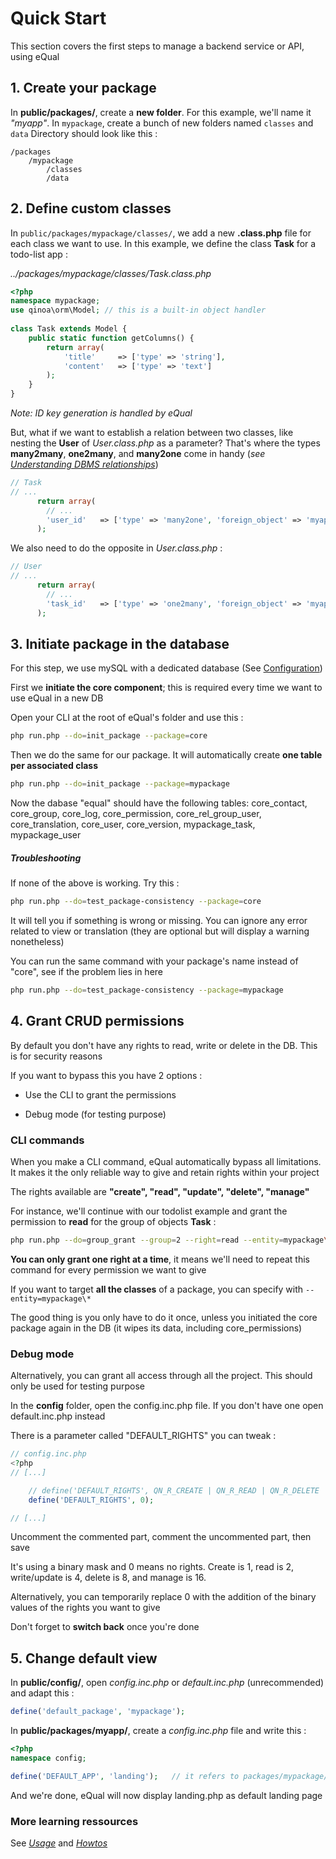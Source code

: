 # Quick Start

This section covers the first steps to manage a backend service or API, using eQual



## 1. Create your package

In **public/packages/**, create a **new folder**. For this example, we'll name it *"myapp"*.
In `mypackage`, create a bunch of new folders named `classes` and `data`
Directory should look like this :

```
/packages
    /mypackage
        /classes
        /data
```



## 2. Define custom classes

In `public/packages/mypackage/classes/`, we add a new **.class.php** file for each class we want to use. 
In this example, we define the class **Task** for a todo-list app :

*../packages/mypackage/classes/Task.class.php*

```php
<?php  
namespace mypackage;
use qinoa\orm\Model; // this is a built-in object handler
    
class Task extends Model {
    public static function getColumns() {
        return array(
            'title'     => ['type' => 'string'],
            'content'   => ['type' => 'text']
        );
    }
}
```

*Note: ID key generation is handled by eQual*

But, what if we want to establish a relation between two classes, like nesting the **User** of *User.class.php* as a parameter?
That's where the types **many2many**, **one2many**, and **many2one** come in handy (*see [Understanding DBMS relationships](https://afteracademy.com/blog/what-are-the-different-types-of-relationships-in-dbms)*)

```php
// Task
// ...
      return array(
        // ...
        'user_id'	=> ['type' => 'many2one', 'foreign_object' => 'myapp\User']
      );
```

We also need to do the opposite in *User.class.php* :

```php
// User
// ...
      return array(
        // ...
        'task_id'	=> ['type' => 'one2many', 'foreign_object' => 'myapp\Task']
      );
```



## 3. Initiate package in the database

For this step, we use mySQL with a dedicated database (See [Configuration](configuration.md))

First we **initiate the core component**; this is required every time we want to use eQual in a new DB

Open your CLI at the root of eQual's folder and use this :

```bash
php run.php --do=init_package --package=core
```

Then we do the same for our package. It will automatically create **one table per associated class**

```bash
php run.php --do=init_package --package=mypackage
```

Now the dabase "equal" should have the following tables: core_contact, core_group, core_log, core_permission, core_rel_group_user, core_translation, core_user, core_version, mypackage_task, mypackage_user

##### Troubleshooting

If none of the above is working. Try this :

```bash
php run.php --do=test_package-consistency --package=core
```

It will tell you if something is wrong or missing. You can ignore any error related to view or translation (they are optional but will display a warning nonetheless)

You can run the same command with your package's name instead of "core", see if the problem lies in here

```bash
php run.php --do=test_package-consistency --package=mypackage
```



## 4. Grant CRUD permissions

By default you don't have any rights to read, write or delete in the DB. This is for security reasons

If you want to bypass this you have 2 options :

- Use the CLI to grant the permissions

- Debug mode (for testing purpose)

### CLI commands

When you make a CLI command, eQual automatically bypass all limitations. It makes it the only reliable way to give and retain rights within your project

The rights available are **"create", "read", "update", "delete", "manage"**

For instance, we'll continue with our todolist example and grant the permission to **read** for the group of objects **Task** :

```bash
php run.php --do=group_grant --group=2 --right=read --entity=mypackage\Task
```

**You can only grant one right at a time**, it means we'll need to repeat this command for every permission we want to give

If you want to target **all the classes** of a package, you can specify with ``` --entity=mypackage\* ```


The good thing is you only have to do it once, unless you initiated the core package again in the DB (it wipes its data, including core_permissions)

### Debug mode

Alternatively, you can grant all access through all the project. This should only be used for testing purpose

In the **config** folder, open the config.inc.php file. If you don't have one open default.inc.php instead

There is a parameter called "DEFAULT_RIGHTS" you can tweak :

```php
// config.inc.php
<?php
// [...]

    // define('DEFAULT_RIGHTS', QN_R_CREATE | QN_R_READ | QN_R_DELETE | QN_R_WRITE);
    define('DEFAULT_RIGHTS', 0);

// [...]
```

Uncomment the commented part, comment the uncommented part, then save

It's using a binary mask and 0 means no rights. Create is 1, read is 2, write/update is 4, delete is 8, and manage is 16.

Alternatively, you can temporarily replace 0 with the addition of the binary values of the rights you want to give

Don't forget to **switch back** once you're done



## 5. Change default view

In **public/config/**, open *config.inc.php* or *default.inc.php* (unrecommended) and adapt this :

```php
define('default_package', 'mypackage');
```

In **public/packages/myapp/**, create a *config.inc.php* file and write this :

```php
<?php
namespace config;

define('DEFAULT_APP', 'landing');	// it refers to packages/mypackage/apps/landing.php
```

And we're done, eQual will now display landing.php as default landing page



### More learning ressources

See [*Usage*](../usage/directory-structure.md) and [*Howtos*](../howtos-and-examples/generic-cheat-sheet.md)